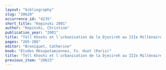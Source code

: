 ```yaml
---
layout: "bibliography"
slug: "20620"
occurrence_id: "4235"
short_title: "Kepinski 2001"
author: "Kepinski, Christine"
publication_year: "2001"
title: "Tell Khoshi et l´urbanisation de la Djezireh au IIIe Millénaire"
pages: "265-286"
editor: "Breniquet, Catherine"
book: "Études Mésopotamiennes, Fs. Huot (Paris)"
title: "Tell Khoshi et l´urbanisation de la Djezireh au IIIe Millénaire"
previous_item: "20623"
---
```

